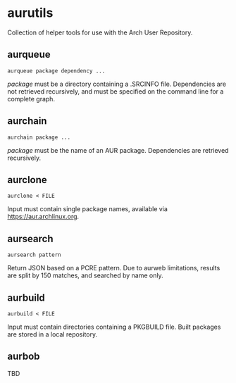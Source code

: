 # aurutils

Collection of helper tools for use with the Arch User Repository.

## aurqueue

```aurqueue package dependency ...```

_package_ must be a directory containing a .SRCINFO file. Dependencies are not retrieved recursively, and must be specified on the command line for a complete graph.

## aurchain

```aurchain package ...```

_package_ must be the name of an AUR package. Dependencies are retrieved recursively.

## aurclone

```aurclone < FILE```

Input must contain single package names, available via https://aur.archlinux.org.

## aursearch

```aursearch pattern```

Return JSON based on a PCRE pattern. Due to aurweb limitations, results are split by 150 matches, and searched by name only.

## aurbuild

```aurbuild < FILE```

Input must contain directories containing a PKGBUILD file. Built packages are stored in a local repository.

## aurbob

TBD
